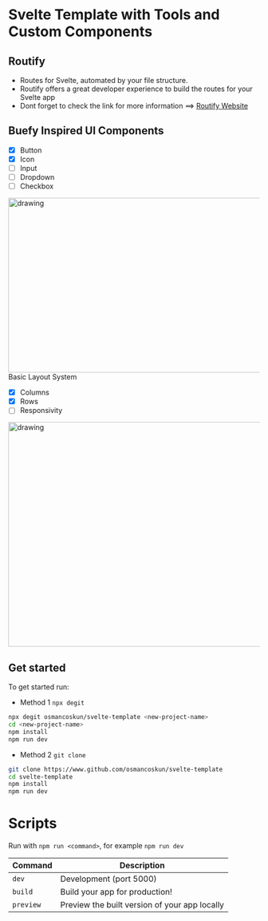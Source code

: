 # Svelte Template with Tools and Custom Components
 ## Routify
 
 * Routes for Svelte, automated by your file structure.
 * Routify offers a great developer experience to build the routes for your Svelte app
 * Dont forget to check the link for more information ==> <a href="https://www.routify.dev/">Routify Website</a>
 
 ## Buefy Inspired UI Components
- [x] Button   
- [x] Icon   
- [ ] Input
- [ ] Dropdown
- [ ] Checkbox
<img src="https://i.imgur.com/gSuetI1.png" alt="drawing" width="600px" height="350px"/>
 Basic Layout System

- [x] Columns   
- [x] Rows  
- [ ] Responsivity
<img src="https://i.imgur.com/61sBu9J.png" alt="drawing" width="600px" height="450px"/>

## Get started

To get started run:
* Method 1 `npx degit`
```sh
npx degit osmancoskun/svelte-template <new-project-name>
cd <new-project-name>
npm install
npm run dev
```
* Method 2 `git clone`
```sh
git clone https://www.github.com/osmancoskun/svelte-template
cd svelte-template
npm install
npm run dev
```
# Scripts

Run with `npm run <command>`, for example `npm run dev`

| Command   | Description                                   |
|-----------|-----------------------------------------------|
| `dev`     | Development (port 5000)                       |
| `build`   | Build your app for production!                |
| `preview` | Preview the built version of your app locally |
